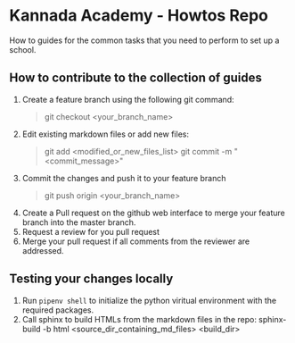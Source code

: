 # Kannada Academy - Howtos Repo
How to guides for the common tasks that you need to perform to set up a school.

How to contribute to the collection of guides
----------------------------------------------
1. Create a feature branch using the following git command:
   > git checkout <your_branch_name>
2. Edit existing markdown files or add new files:
   > git add <modified_or_new_files_list>
   > git commit -m "<commit_message>"
3. Commit the changes and push it to your feature branch
   > git push origin <your_branch_name>
4. Create a Pull request on the github web interface to merge your feature branch
into the master branch.
5. Request a review for you pull request
6. Merge your pull request if all comments from the reviewer are addressed.

Testing your changes locally
----------------------------
1. Run `pipenv shell` to initialize the python viritual environment with the required packages.
2. Call sphinx to build HTMLs from the markdown files in the repo:
   sphinx-build -b html <source_dir_containing_md_files> <build_dir>
